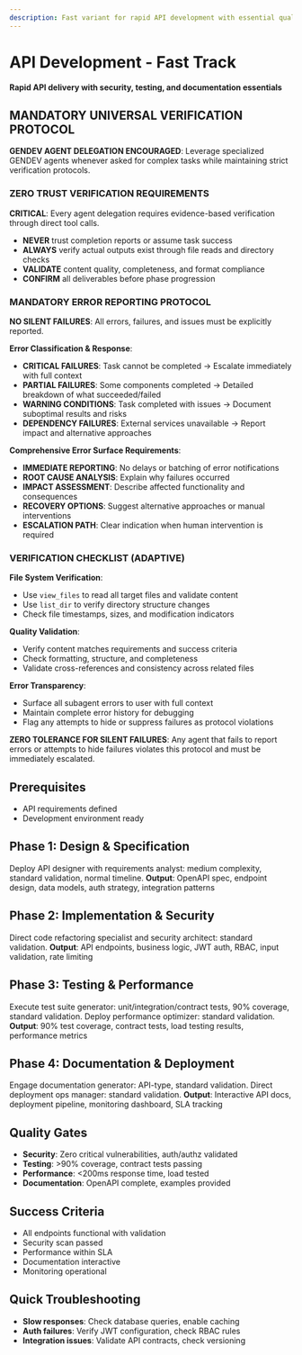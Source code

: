```yaml
---
description: Fast variant for rapid API development with essential quality gates
---
```


# API Development - Fast Track

**Rapid API delivery with security, testing, and documentation essentials**

## MANDATORY UNIVERSAL VERIFICATION PROTOCOL

**GENDEV AGENT DELEGATION ENCOURAGED**: Leverage specialized GENDEV agents whenever asked for complex tasks while maintaining strict verification protocols.

### ZERO TRUST VERIFICATION REQUIREMENTS

**CRITICAL**: Every agent delegation requires evidence-based verification through direct tool calls.

- **NEVER** trust completion reports or assume task success
- **ALWAYS** verify actual outputs exist through file reads and directory checks
- **VALIDATE** content quality, completeness, and format compliance
- **CONFIRM** all deliverables before phase progression

### MANDATORY ERROR REPORTING PROTOCOL

**NO SILENT FAILURES**: All errors, failures, and issues must be explicitly reported.

**Error Classification & Response**:

- **CRITICAL FAILURES**: Task cannot be completed → Escalate immediately with full context
- **PARTIAL FAILURES**: Some components completed → Detailed breakdown of what succeeded/failed
- **WARNING CONDITIONS**: Task completed with issues → Document suboptimal results and risks
- **DEPENDENCY FAILURES**: External services unavailable → Report impact and alternative approaches

**Comprehensive Error Surface Requirements**:

- **IMMEDIATE REPORTING**: No delays or batching of error notifications
- **ROOT CAUSE ANALYSIS**: Explain why failures occurred
- **IMPACT ASSESSMENT**: Describe affected functionality and consequences
- **RECOVERY OPTIONS**: Suggest alternative approaches or manual interventions
- **ESCALATION PATH**: Clear indication when human intervention is required

### VERIFICATION CHECKLIST (ADAPTIVE)

**File System Verification**:

- Use `view_files` to read all target files and validate content
- Use `list_dir` to verify directory structure changes
- Check file timestamps, sizes, and modification indicators

**Quality Validation**:

- Verify content matches requirements and success criteria
- Check formatting, structure, and completeness
- Validate cross-references and consistency across related files

**Error Transparency**:

- Surface all subagent errors to user with full context
- Maintain complete error history for debugging
- Flag any attempts to hide or suppress failures as protocol violations

**ZERO TOLERANCE FOR SILENT FAILURES**: Any agent that fails to report errors or attempts to hide failures violates this protocol and must be immediately escalated.

## Prerequisites

- API requirements defined
- Development environment ready

## Phase 1: Design & Specification

Deploy API designer with requirements analyst: medium complexity, standard validation, normal timeline.
**Output**: OpenAPI spec, endpoint design, data models, auth strategy, integration patterns

## Phase 2: Implementation & Security

Direct code refactoring specialist and security architect: standard validation.
**Output**: API endpoints, business logic, JWT auth, RBAC, input validation, rate limiting

## Phase 3: Testing & Performance

Execute test suite generator: unit/integration/contract tests, 90% coverage, standard validation.
Deploy performance optimizer: standard validation.
**Output**: 90% test coverage, contract tests, load testing results, performance metrics

## Phase 4: Documentation & Deployment

Engage documentation generator: API-type, standard validation.
Direct deployment ops manager: standard validation.
**Output**: Interactive API docs, deployment pipeline, monitoring dashboard, SLA tracking

## Quality Gates

- **Security**: Zero critical vulnerabilities, auth/authz validated
- **Testing**: >90% coverage, contract tests passing
- **Performance**: <200ms response time, load tested
- **Documentation**: OpenAPI complete, examples provided

## Success Criteria

- All endpoints functional with validation
- Security scan passed
- Performance within SLA
- Documentation interactive
- Monitoring operational

## Quick Troubleshooting

- **Slow responses**: Check database queries, enable caching
- **Auth failures**: Verify JWT configuration, check RBAC rules
- **Integration issues**: Validate API contracts, check versioning
